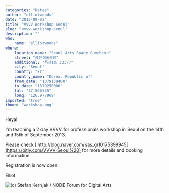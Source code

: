 ```yaml
---
categories: "Dates"
author: "elliotwoods"
date: "2013-09-02"
title: "VVVV Workshop Seoul"
slug: "vvvv-workshop-seoul"
description: ""
who: 
    name: "elliotwoods"
where: 
    location_name: "Seoul Arts Space Gumcheon"
    street: "금천예술공장"
    additional: "독산1동 333-7"
    city: "Seoul"
    country: "kr"
    country_name: "Korea, Republic of"
    from_date: "1379138400"
    to_date: "1379250000"
    lat: "37.566535"
    long: "126.977969"
imported: "true"
thumb: "workshop.png"
---
```



Heya!

I'm teaching a 2 day VVVV for professionals workshop in Seoul on the 14th and 15th of September 2013.

Please check [ http://blog.naver.com/sas_g/10175399945](https://bitly.com/VVVV-Seoul%20) for more details and booking information.

Registration is now open.

Elliot

![(c)  Stefan Kernjak / NODE Forum for Digital Arts](workshop.png) 